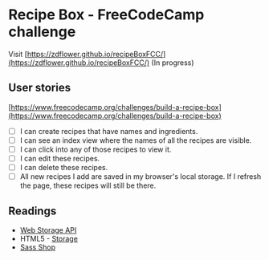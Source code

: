 # Recipe Box - FreeCodeCamp challenge

Visit [https://zdflower.github.io/recipeBoxFCC/](https://zdflower.github.io/recipeBoxFCC/) (In progress) 

## User stories

[https://www.freecodecamp.org/challenges/build-a-recipe-box](https://www.freecodecamp.org/challenges/build-a-recipe-box)

- [ ] I can create recipes that have names and ingredients.
- [ ] I can see an index view where the names of all the recipes are visible.
- [ ] I can click into any of those recipes to view it.
- [ ] I can edit these recipes.
- [ ] I can delete these recipes.
- [ ] All new recipes I add are saved in my browser's local storage. If I refresh the page, these recipes will still be there.

## Readings

* [Web Storage API](https://developer.mozilla.org/en-US/docs/Web/API/Web_Storage_API)
* HTML5 - [Storage](https://www.html5rocks.com/en/features/storage)
* [Sass Shop](http://www.sassshop.com/)
